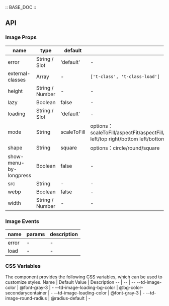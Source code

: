 :: BASE_DOC ::

## API
### Image Props

name | type | default | description | required
-- | -- | -- | -- | --
error | String / Slot | 'default' | \- | N
external-classes | Array | - | `['t-class', 't-class-load']` | N
height | String / Number | - | \- | N
lazy | Boolean | false | \- | N
loading | String / Slot | 'default' | \- | N
mode | String | scaleToFill | options：scaleToFill/aspectFit/aspectFill/widthFix/heightFix/top/bottom/center/left/right/top left/top right/bottom left/bottom right | N
shape | String | square | options：circle/round/square | N
show-menu-by-longpress | Boolean | false | \- | N
src | String | - | \- | N
webp | Boolean | false | \- | N
width | String / Number | - | \- | N

### Image Events

name | params | description
-- | -- | --
error | \- | \-
load | \- | \-


### CSS Variables
The component provides the following CSS variables, which can be used to customize styles.
Name | Default Value | Description 
-- | -- | --
--td-image-color | @font-gray-3 | - 
--td-image-loading-bg-color | @bg-color-secondarycontainer | - 
--td-image-loading-color | @font-gray-3 | - 
--td-image-round-radius | @radius-default | - 
